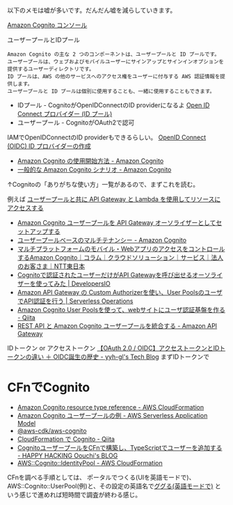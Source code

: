 以下のメモは嘘が多いです。だんだん嘘を減らしていきます。

[Amazon Cognito コンソール](https://console.aws.amazon.com/cognito/home)

ユーザープールとIDプール

```
Amazon Cognito の主な 2 つのコンポーネントは、ユーザープールと ID プールです。
ユーザープールは、ウェブおよびモバイルユーザーにサインアップとサインインオプションを提供するユーザーディレクトリです。
ID プールは、AWS の他のサービスへのアクセス権をユーザーに付与する AWS 認証情報を提供します。
ユーザープールと ID プールは個別に使用することも、一緒に使用することもできます。
```

- IDプール - CognitoがOpenIDConnectのID providerになるよ [Open ID Connect プロバイダー \(ID プール\)](https://docs.aws.amazon.com/ja_jp/cognito/latest/developerguide/open-id.html)
- ユーザープール - CognitoがOAuth2で認可

IAMでOpenIDConnectのID providerもできるらしい。
[OpenID Connect \(OIDC\) ID プロバイダーの作成](https://docs.aws.amazon.com/ja_jp/IAM/latest/UserGuide/id_roles_providers_create_oidc.html)

- [Amazon Cognito の使用開始方法 - Amazon Cognito](https://docs.aws.amazon.com/ja_jp/cognito/latest/developerguide/cognito-getting-started.html)
- [一般的な Amazon Cognito シナリオ \- Amazon Cognito](https://docs.aws.amazon.com/ja_jp/cognito/latest/developerguide/cognito-scenarios.html)

↑Cognitoの「ありがちな使い方」一覧があるので、まずこれを読む。

例えば
[ユーザープールと共に API Gateway と Lambda を使用してリソースにアクセスする](https://docs.aws.amazon.com/ja_jp/cognito/latest/developerguide/cognito-scenarios.html#scenario-api-gateway)

- [Amazon Cognito ユーザープールを API Gateway オーソライザーとしてセットアップする](https://aws.amazon.com/jp/premiumsupport/knowledge-center/api-gateway-cognito-user-pool-authorizer/)
- [ユーザープールベースのマルチテナンシー - Amazon Cognito](https://docs.aws.amazon.com/ja_jp/cognito/latest/developerguide/bp_user-pool-based-multi-tenancy.html)
- [マルチプラットフォームのモバイル・WebアプリのアクセスをコントロールするAmazon Cognito｜コラム｜クラウドソリューション｜サービス｜法人のお客さま｜NTT東日本](https://business.ntt-east.co.jp/content/cloudsolution/column-123.html)
- [Cognitoで認証されたユーザーだけがAPI Gatewayを呼び出せるオーソライザーを使ってみた \| DevelopersIO](https://dev.classmethod.jp/articles/api-gateway-cognito-authorizer/)
- [Amazon API Gateway の Custom Authorizerを使い、User PoolsのユーザでAPI認証を行う \| Serverless Operations](https://serverless.co.jp/blog/262/)
- [Amazon Cognito User Poolsを使って、webサイトにユーザ認証基盤を作る \- Qiita](https://qiita.com/horike37/items/1d522f66452d3abe1203)
- [REST API と Amazon Cognito ユーザープールを統合する \- Amazon API Gateway](https://docs.aws.amazon.com/ja_jp/apigateway/latest/developerguide/apigateway-enable-cognito-user-pool.html)

IDトークン or アクセストークン
[【OAuth 2\.0 / OIDC】アクセストークンとIDトークンの違い ＋ OIDC誕生の歴史 \- yyh\-gl's Tech Blog](https://yyh-gl.github.io/tech-blog/blog/id_token_and_access_token/#:~:text=2%E3%81%A4%E3%81%AE%E3%83%88%E3%83%BC%E3%82%AF%E3%83%B3%E3%81%AE%E9%81%95%E3%81%84,-%E3%82%A2%E3%82%AF%E3%82%BB%E3%82%B9%E3%83%88%E3%83%BC%E3%82%AF%E3%83%B3%20%E3%81%A8&text=%E8%AA%8D%E5%8F%AF%E3%81%AB%E4%BD%BF%E3%81%86%E3%81%9F%E3%82%81%E3%81%AE,%E3%81%AE%E3%81%8CID%E3%83%88%E3%83%BC%E3%82%AF%E3%83%B3%E3%81%A7%E3%81%99%E3%80%82)
まずIDトークンで

# CFnでCognito

- [Amazon Cognito resource type reference - AWS CloudFormation](https://docs.aws.amazon.com/ja_jp/AWSCloudFormation/latest/UserGuide/AWS_Cognito.html)
- [Amazon Cognito ユーザープールの例 \- AWS Serverless Application Model](https://docs.aws.amazon.com/ja_jp/serverless-application-model/latest/developerguide/serverless-controlling-access-to-apis-cognito-user-pool.html)
- [@aws-cdk/aws-cognito](https://awscdk.io/packages/@aws-cdk/aws-cognito@1.113.0/#/)
- [CloudFormation で Cognito - Qiita](https://qiita.com/y13i/items/1923b47079bdf7c44eec)
- [CognitoユーザープールをCFnで構築し、TypeScriptでユーザーを追加する - HAPPY HACKING Oouchi's BLOG](https://www.ooooouchi.info/entry/2020/06/03/083000)
- [AWS::Cognito::IdentityPool - AWS CloudFormation](https://docs.aws.amazon.com/ja_jp/AWSCloudFormation/latest/UserGuide/aws-resource-cognito-identitypool.html)

CFnを調べる手順としては、
ポータルでつくる(UIを英語モードで)、AWS::Cognito::UserPool(例)と、その設定の英語名で[ググる(英語モードで)](https://www.google.com/webhp?hl=en)
という感じで進めれば短時間で調査が終わる感じ。
